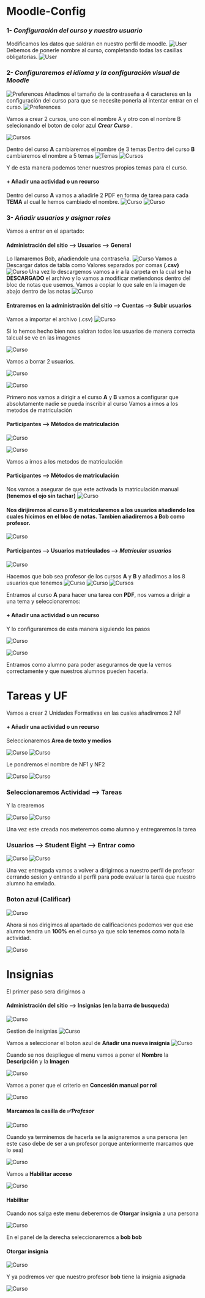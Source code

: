 # Moodle-Config
### 1- *Configuración del curso y nuestro usuario*
Modificamos los datos que saldran en nuestro perfil de moodle.
![User](1.png)
Debemos de ponerle nombre al curso, completando todas las casillas obligatorias.
![User](2.png)
### 2- *Configuraremos el idioma y la configuración visual de Moodle*
![Preferences](3.png)
Añadimos el tamaño de la contraseña a 4 caracteres en la configuración del curso para que se necesite ponerla al intentar entrar en el curso.
![Preferences](4.png)

Vamos a crear 2 cursos, uno con el nombre A y otro con el nombre B selecionando el boton de color azul ***Crear Curso*** .

![Cursos](4.1.png)

Dentro del curso **A** cambiaremos el nombre de 3 temas
Dentro del curso **B** cambiaremos el nombre a 5 temas
![Temas](3.1.png)
![Cursos](5.1.png)

Y de esta manera podemos tener nuestros propios temas para el curso.
#### + Añadir una actividad o un recurso
Dentro del curso **A** vamos a añadirle 2 PDF en forma de tarea para cada **TEMA** al cual le hemos cambiado el nombre.
![Curso](100.png)
![Curso](101.png)
### 3- *Añadir usuarios y asignar roles*
Vamos a entrar en el apartado:
#### Administración del sitio --> Usuarios --> General 
Lo llamaremos Bob, añadiendole una contraseña.
![Curso](102.png)
Vamos a Descargar datos de tabla como Valores separados por comas **(.csv)**
![Curso](103.png)
Una vez lo descargemos vamos a ir a la carpeta en la cual se ha **DESCARGADO** el archivo y lo vamos a modificar metiendonos dentro del bloc de notas que usemos.
Vamos a copiar lo que sale en la imagen de abajo dentro de las notas
![Curso](104.png)

#### Entraremos en la administración del sitio --> Cuentas --> Subir usuarios
Vamos a importar el archivo (.csv)
![Curso](105.png)

Si lo hemos hecho bien nos saldran todos los usuarios de manera correcta talcual se ve en las imagenes

![Curso](106.png)

Vamos a borrar 2 usuarios.

![Curso](108.png)

![Curso](107.png)

Primero nos vamos a dirigir a el curso **A** y **B** vamos a configurar que absolutamente nadie se pueda inscribir al curso
Vamos a irnos a los metodos de matriculación

#### Participantes --> Métodos de matriculación

![Curso](109.png)

![Curso](110.png)

Vamos a irnos a los metodos de matriculación

#### Participantes --> Métodos de matriculación
Nos vamos a asegurar de que este activada la matriculación manual **(tenemos el ojo sin tachar)**
![Curso](111.png)

#### Nos dirijiremos al curso B y matricularemos a los usuarios añadiendo los cuales hicimos en el bloc de notas. Tambien añadiremos a Bob como profesor.


![Curso](112.png)
#### Participantes --> Usuarios matriculados --> *Matricular usuarios*
![Curso](113.png)

Hacemos que bob sea profesor de los cursos **A** y **B** y añadimos a los 8 usuarios que tenemos
![Curso](114.png)
![Curso](119.png)
![Cursos](118.png)

Entramos al curso **A** para hacer una tarea con **PDF**, nos vamos a dirigir a una tema y seleccionaremos:
#### + Añadir una actividad o un recurso
Y lo configuraremos de esta manera siguiendo los pasos

![Curso](35.png)

![Curso](37.png)

Entramos como alumno para poder asegurarnos de que la vemos correctamente y que nuestros alumnos pueden hacerla. 




# Tareas y UF
Vamos a crear 2 Unidades Formativas en las cuales añadiremos 2 NF
#### + Añadir una actividad o un recurso
Seleccionaremos **Area de texto y medios**

![Curso](02.png)
![Curso](04.png)

Le pondremos el nombre de NF1 y NF2

![Curso](05.png)
![Curso](01.png)

### Seleccionaremos Actividad --> Tareas
Y la crearemos

![Curso](07.png)
![Curso](08.png)

Una vez este creada nos meteremos como alumno y entregaremos la tarea

### Usuarios --> Student Eight --> Entrar como

![Curso](10.png)
![Curso](11.png)

Una vez entregada vamos a volver a dirigirnos a nuestro perfil de profesor cerrando sesion y entrando al perfil para pode evaluar la tarea que nuestro alumno ha enviado.

### Boton azul (Calificar)

![Curso](12.png)

Ahora si nos dirigimos al apartado de calificaciones podemos ver que ese alumno tendra un **100%** en el curso ya que solo tenemos como nota la actividad.

![Curso](13.png)

# Insignias
El primer paso sera dirigirnos a 

#### Administración del sitio --> Insignias (en la barra de busqueda)
![Curso](14.png)

Gestion de insignias
![Curso](15.png)

Vamos a seleccionar el boton azul de **Añadir una nueva insignia**
![Curso](16.png)

Cuando se nos despliegue el menu vamos a poner el **Nombre** la **Descripción** y la **Imagen**

![Curso](17.png)

Vamos a poner que el criterio en **Concesión manual por rol**

![Curso](22.png)

#### Marcamos la casilla de ✅*Profesor*

![Curso](23.png)

Cuando ya terminemos de hacerla se la asignaremos a una persona (en este caso debe de ser a un profesor porque anteriormente marcamos que lo sea)

![Curso](24.png)

Vamos a **Habilitar acceso**

![Curso](25.png)

#### Habilitar

Cuando nos salga este menu deberemos de **Otorgar insignia** a una persona

![Curso](26.png)

En el panel de la derecha seleccionaremos a **bob bob** 

#### Otorgar insignia
![Curso](27.png)

Y ya podremos ver que nuestro profesor **bob** tiene la insignia asignada

![Curso](28.png)














